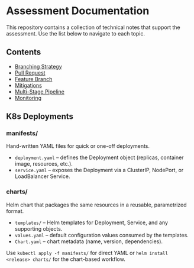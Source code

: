 # Assessment Documentation

This repository contains a collection of technical notes that support the assessment. Use the list below to navigate to each topic.

## Contents
- [Branching Strategy](branching-strategy.md)
- [Pull Request](pull_request.md)
- [Feature Branch](feature-branch.md)
- [Mitigations](mitigations.md)
- [Multi-Stage Pipeline](multi-stage-pipeline.md)
- [Monitoring](monitoring.md)

## K8s Deployments

### manifests/  
Hand-written YAML files for quick or one-off deployments.  

- `deployment.yaml` – defines the Deployment object (replicas, container image, resources, etc.).  
- `service.yaml` – exposes the Deployment via a ClusterIP, NodePort, or LoadBalancer Service.

### charts/  
Helm chart that packages the same resources in a reusable, parametrized format.  

- `templates/` – Helm templates for Deployment, Service, and any supporting objects.  
- `values.yaml` – default configuration values consumed by the templates.  
- `Chart.yaml` – chart metadata (name, version, dependencies).

Use `kubectl apply -f manifests/` for direct YAML or `helm install <release> charts/` for the chart-based workflow.
